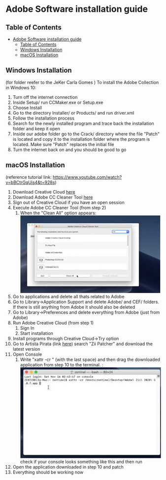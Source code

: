 # Adobe Software installation guide

## Table of Contents

- [Adobe Software installation guide](#adobe-software-installation-guide)
  - [Table of Contents](#table-of-contents)
  - [Windows Installation](#windows-installation)
  - [macOS Installation](#macos-installation)

## Windows Installation

(for folder reefer to the JeKer Carla Gomes )
To install the Adobe Collection in Windows 10:

1. Turn off the internet connection
2. Inside Setup/ run CCMaker.exe or Setup.exe
3. Choose Install
4. Go to the directory Installer/ or Products/ and run driver.xml
5. Follow the installation process
6. Search for the newly installed program and trace back the installation folder and keep it open
7. Inside our adobe folder go to the Crack/ directory where the file "Patch" is located and copy it to the installation folder where the program is located. Make sure "Patch" replaces the initial file
8. Turn the internet back on and you should be good to go

## macOS Installation

(reference tutorial link: <https://www.youtube.com/watch?v=bBCtrGqUjs4&t=928s>)

1. Download Creative Cloud [here](https://www.zentinels.net/descargar-creative-cloud-de-prueba-sin-datos-de-pago/)
2. Download Adobe CC Cleaner Tool [here](https://www.artistapirata.com/adobe-cc-cleaner-tool-eliminar-programas-y-errores-de-adobe-cc/)
3. Sign out of Creative Cloud if you have an open session
4. Execute Adobe CC Cleaner Tool (from step 2)
   1. When the "Clean All" option appears: ![macos1](assets/macOS_screen1.png)
5. Go to applications and delete all thats related to Adobe
6. Go to Library->Application Support and delete Adobe/ and CEF/ folders. If there is still anything from Adobe it should also be deleted
7. Go to Library->Preferences and delete everything from Adobe (just from Adobe)
8. Run Adobe Creative Cloud (from step 1)
   1. Sign In
   2. Start installation
9. Install programs through Creative Cloud->Try option
10. Go to Artista Pirata (link [here](https://www.artistapirata.com/)) search "Zii Patcher" and download the latest version
11. Open Console
    1. Write "xattr -cr " (with the last space) and then drag the downloaded application from step 10 to the terminal. : ![macos2](assets/macOS_screen2.PNG) <br> check if your console looks something like this and then run
12. Open the application downloaded in step 10 and patch
13. Everything should be working now
